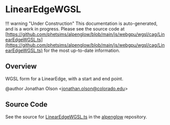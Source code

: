 # LinearEdgeWGSL

!!! warning "Under Construction"
    This documentation is auto-generated, and is a work in progress. Please see the source code at
    [https://github.com/phetsims/alpenglow/blob/main/js/webgpu/wgsl/cag/LinearEdgeWGSL.ts](https://github.com/phetsims/alpenglow/blob/main/js/webgpu/wgsl/cag/LinearEdgeWGSL.ts) for the most up-to-date information.

## Overview

WGSL form for a LinearEdge, with a start and end point.

@author Jonathan Olson &lt;jonathan.olson@colorado.edu&gt;



## Source Code

See the source for [LinearEdgeWGSL.ts](https://github.com/phetsims/alpenglow/blob/main/js/webgpu/wgsl/cag/LinearEdgeWGSL.ts) in the [alpenglow](https://github.com/phetsims/alpenglow) repository.
